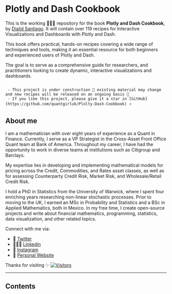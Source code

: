 # Plotly and Dash Cookbook

This is the working 👷🏽‍♀️ repository for the book **Plotly and Dash Cookbook**, by [Dialid Santiago](https://www.linkedin.com/in/dialidsantiago/). It will contain over 119 recipes for Interactive Visualizations and Dashboards with Plotly and Dash.

This book offers practical, hands-on recipes covering a wide range of techniques and tools, making it an essential resource for both beginners and experienced users of Plotly and Dash.

The goal is to serve as a comprehensive guide for researchers, and practitioners looking to create dynamic, interactive visualizations and dashboards.

```{note}

 - This project is under construction 🦺 existing material may change and new recipes will be released on an ongoing basis 🌱
 - If you like this project, please give it a star in [GitHub](https://github.com/quantgirluk/Plolty-Dash-Cookbook) ⭐️ 

```

## About me

I am a mathematician with over eight years of experience as a Quant in Finance. Currently, I serve as a VP Strategist in the Cross-Asset Front Office Quant team at Bank of America. Throughout my career, I have had the opportunity to work in diverse teams at institutions such as Citigroup and Barclays.

My expertise lies in developing and implementing mathematical models for pricing across the Credit, Commodities, and Rates asset classes, as well as for assessing Counterparty Credit Risk, Market Risk, and Wholesale/Retail Credit Risk.

I hold a PhD in Statistics from the University of Warwick, where I spent four enriching years researching non-linear stochastic processes. Prior to moving to the UK, I earned an MSc in Probability and Statistics and a BSc in Applied Mathematics, both in Mexico.
In my free time, I create open-source projects and write about financial mathematics, programming, statistics, data visualization, and other related topics.

Connect with me via:

- 🦜 [Twitter](https://twitter.com/Quant_Girl)
- 👩🏽‍💼 [Linkedin](https://www.linkedin.com/in/dialidsantiago/)
- 📸 [Instagram](https://www.instagram.com/quant_girl/)
- 👾 [Personal Website](https://quantgirl.blog)

Thanks for visiting ✨
[![Visitors](https://api.visitorbadge.io/api/visitors?path=https%3A%2F%2Fquantgirluk.github.io%2FPlolty-Dash-Cookbook%2Fintro.html&labelColor=%23f47373&countColor=%23263759)](https://visitorbadge.io/status?path=https%3A%2F%2Fquantgirluk.github.io%2FPlolty-Dash-Cookbook%2Fintro.html)

---

## Contents

```{tableofcontents}
```

